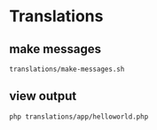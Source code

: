 # Translations

## make messages

`translations/make-messages.sh`

## view output

`php translations/app/helloworld.php`
